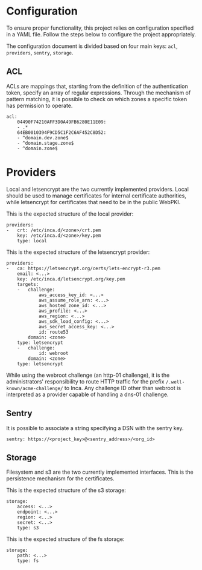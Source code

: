 # Configuration

To ensure proper functionality, this project relies on configuration specified in a YAML file. Follow the steps below to configure the project appropriately.

The configuration document is divided based on four main keys: `acl`, `providers`, `sentry`, `storage`.

## ACL

ACLs are mappings that, starting from the definition of the authentication token, specify an array of regular expressions. Through the mechanism of pattern matching, it is possible to check on which zones a specific token has permission to operate.

```
acl:
    04490F74210AFF3D0A49FB6280E11E09:
    - .*
    64EB0010394F9CD5C1F2C6AF452C8D52:
    - ^domain.dev.zone$
    - ^domain.stage.zone$
    - ^domain.zone$
```

# Providers

Local and letsencrypt are the two currently implemented providers. Local should be used to manage certificates for internal certificate authorities, while letsencrypt for certificates that need to be in the public WebPKI.

This is the expected structure of the local provider:

```
providers:
-   crt: /etc/inca.d/<zone>/crt.pem
    key: /etc/inca.d/<zone>/key.pem
    type: local
```

This is the expected structure of the letsencrypt provider:

```
providers:
-   ca: https://letsencrypt.org/certs/lets-encrypt-r3.pem
    email: <...>
    key: /etc/inca.d/letsencrypt.org/key.pem
    targets:
    -   challenge:
            aws_access_key_id: <...>
            aws_assume_role_arn: <...>
            aws_hosted_zone_id: <...>
            aws_profile: <...>
            aws_region: <...>
            aws_sdk_load_config: <...>
            aws_secret_access_key: <...>
            id: route53
        domain: <zone>
    type: letsencrypt
    -   challenge:
            id: webroot
        domain: <zone>
    type: letsencrypt
```

While using the webroot challenge (an http-01 challenge), it is the administrators' responsibility to route HTTP traffic for the prefix `/.well-known/acme-challenge/` to Inca.
Any challenge ID other than webroot is interpreted as a provider capable of handling a dns-01 challenge.

## Sentry

It is possible to associate a string specifying a DSN with the sentry key.

```
sentry: https://<project_key>@<sentry_address>/<org_id>
```

## Storage

Filesystem and s3 are the two currently implemented interfaces. This is the persistence mechanism for the certificates.

This is the expected structure of the s3 storage:

```
storage:
    access: <...>
    endpoint: <...>
    region: <...>
    secret: <...>
    type: s3
```

This is the expected structure of the fs storage:

```
storage:
    path: <...>
    type: fs
```
